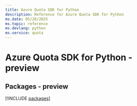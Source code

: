 ```yaml
---
title: Azure Quota SDK for Python
description: Reference for Azure Quota SDK for Python
ms.date: 05/20/2025
ms.topic: reference
ms.devlang: python
ms.service: quota
---
```

# Azure Quota SDK for Python - preview
## Packages - preview
[!INCLUDE [packages](quota-index.md)]